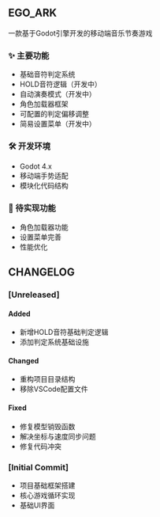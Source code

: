 ## EGO_ARK

一款基于Godot引擎开发的移动端音乐节奏游戏

### ✨ 主要功能
- 基础音符判定系统
- HOLD音符逻辑（开发中）
- 自动演奏模式（开发中）
- 角色加载器框架
- 可配置的判定偏移调整
- 简易设置菜单（开发中）

### 🛠️ 开发环境
- Godot 4.x
- 移动端手势适配
- 模块化代码结构

### 📌 待实现功能
- 角色加载器功能
- 设置菜单完善
- 性能优化

## CHANGELOG

### [Unreleased]
#### Added
- 新增HOLD音符基础判定逻辑
- 添加判定系统基础设施

#### Changed
- 重构项目目录结构
- 移除VSCode配置文件

#### Fixed
- 修复模型销毁函数
- 解决坐标与速度同步问题
- 修复代码冲突

### [Initial Commit]
- 项目基础框架搭建
- 核心游戏循环实现
- 基础UI界面